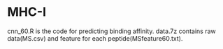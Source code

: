 # MHC-I
cnn_60.R is the code for predicting binding affinity.
data.7z contains raw data(MS.csv) and feature for each peptide(MSfeature60.txt).
